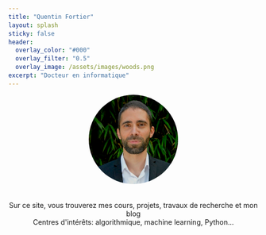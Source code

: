 ```yaml
---
title: "Quentin Fortier"
layout: splash
sticky: false
header:
  overlay_color: "#000"
  overlay_filter: "0.5"
  overlay_image: /assets/images/woods.png
excerpt: "Docteur en informatique"  
---
```


<link rel="stylesheet" href="https://unpkg.com/octicons@4.4.0/build/font/octicons.css">
<link rel="stylesheet" href="https://unpkg.com/github-activity-feed@latest/dist/github-activity.min.css">

<script type="text/javascript" src="https://unpkg.com/mustache@4.2.0/mustache.min.js"></script>
<script type="text/javascript" src="https://unpkg.com/github-activity-feed@latest/dist/github-activity.min.js"></script>

<center>
  <img src="/assets/images/photo_cv.png" style="max-width: 180px; border-radius: 50%;" alt="Quentin Fortier"> 
  <div class="half-line"><br></div>

   <p>
    Sur ce site, vous trouverez mes cours, projets, travaux de recherche et mon blog <br>
    Centres d'intérêts: algorithmique, machine learning, Python...
  </p>
</center>

<!-- <h3 class="archive__subtitle">Derniers articles</h3>
{% if paginator %}
  {% assign posts = paginator.posts %}
{% else %}
  {% assign posts = site.posts %}
{% endif %}

{% assign entries_layout = page.entries_layout | default: 'list' %}
<div class="entries-{{ entries_layout }}">
  {% for i in (0..1) %}
  {% assign post = posts[i] %}
    {% include archive-single.html type=entries_layout %}
  {% endfor %}
</div> -->

<div id="feed"></div>

<script type="text/javascript">
GitHubActivity.feed({
  username: "fortierq",
  //repository: "your-repo", // optional
  selector: "#feed",
  limit: 5, // optional
});
</script>
